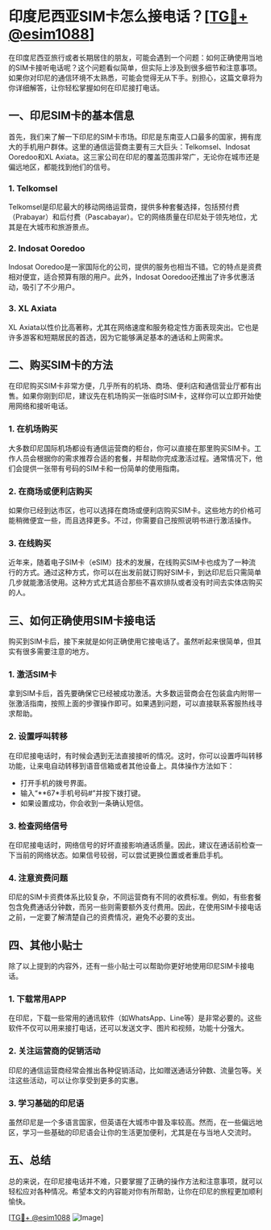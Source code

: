 # 印度尼西亚SIM卡怎么接电话？[[TG💪+ @esim1088](https://t.me/s/esim1088)]

在印度尼西亚旅行或者长期居住的朋友，可能会遇到一个问题：如何正确使用当地的SIM卡接听电话呢？这个问题看似简单，但实际上涉及到很多细节和注意事项。如果你对印尼的通信环境不太熟悉，可能会觉得无从下手。别担心，这篇文章将为你详细解答，让你轻松掌握如何在印尼接打电话。

## 一、印尼SIM卡的基本信息

首先，我们来了解一下印尼的SIM卡市场。印尼是东南亚人口最多的国家，拥有庞大的手机用户群体。这里的通信运营商主要有三大巨头：Telkomsel、Indosat Ooredoo和XL Axiata。这三家公司在印尼的覆盖范围非常广，无论你在城市还是偏远地区，都能找到他们的信号。

### 1. Telkomsel
Telkomsel是印尼最大的移动网络运营商，提供多种套餐选择，包括预付费（Prabayar）和后付费（Pascabayar）。它的网络质量在印尼处于领先地位，尤其是在大城市和旅游景点。

### 2. Indosat Ooredoo
Indosat Ooredoo是一家国际化的公司，提供的服务也相当不错。它的特点是资费相对便宜，适合预算有限的用户。此外，Indosat Ooredoo还推出了许多优惠活动，吸引了不少用户。

### 3. XL Axiata
XL Axiata以性价比高著称，尤其在网络速度和服务稳定性方面表现突出。它也是许多游客和短期居民的首选，因为它能够满足基本的通话和上网需求。

## 二、购买SIM卡的方法

在印尼购买SIM卡非常方便，几乎所有的机场、商场、便利店和通信营业厅都有出售。如果你刚到印尼，建议先在机场购买一张临时SIM卡，这样你可以立即开始使用网络和接听电话。

### 1. 在机场购买
大多数印尼国际机场都设有通信运营商的柜台，你可以直接在那里购买SIM卡。工作人员会根据你的需求推荐合适的套餐，并帮助你完成激活过程。通常情况下，他们会提供一张带有号码的SIM卡和一份简单的使用指南。

### 2. 在商场或便利店购买
如果你已经到达市区，也可以选择在商场或便利店购买SIM卡。这些地方的价格可能稍微便宜一些，而且选择更多。不过，你需要自己按照说明书进行激活操作。

### 3. 在线购买
近年来，随着电子SIM卡（eSIM）技术的发展，在线购买SIM卡也成为了一种流行的方式。通过这种方式，你可以在出发前就订购好SIM卡，到达印尼后只需简单几步就能激活使用。这种方式尤其适合那些不喜欢排队或者没有时间去实体店购买的人。

## 三、如何正确使用SIM卡接电话

购买到SIM卡后，接下来就是如何正确使用它接电话了。虽然听起来很简单，但其实有很多需要注意的地方。

### 1. 激活SIM卡
拿到SIM卡后，首先要确保它已经被成功激活。大多数运营商会在包装盒内附带一张激活指南，按照上面的步骤操作即可。如果遇到问题，可以直接联系客服热线寻求帮助。

### 2. 设置呼叫转移
在印尼接电话时，有时候会遇到无法直接接听的情况。这时，你可以设置呼叫转移功能，让来电自动转移到语音信箱或者其他设备上。具体操作方法如下：

- 打开手机的拨号界面。
- 输入“**67*手机号码#”并按下拨打键。
- 如果设置成功，你会收到一条确认短信。

### 3. 检查网络信号
在印尼接电话时，网络信号的好坏直接影响通话质量。因此，建议在通话前检查一下当前的网络状态。如果信号较弱，可以尝试更换位置或者重启手机。

### 4. 注意资费问题
印尼的SIM卡资费体系比较复杂，不同运营商有不同的收费标准。例如，有些套餐包含免费通话分钟数，而另一些则需要额外支付费用。因此，在使用SIM卡接电话之前，一定要了解清楚自己的资费情况，避免不必要的支出。

## 四、其他小贴士

除了以上提到的内容外，还有一些小贴士可以帮助你更好地使用印尼SIM卡接电话。

### 1. 下载常用APP
在印尼，下载一些常用的通讯软件（如WhatsApp、Line等）是非常必要的。这些软件不仅可以用来接打电话，还可以发送文字、图片和视频，功能十分强大。

### 2. 关注运营商的促销活动
印尼的通信运营商经常会推出各种促销活动，比如赠送通话分钟数、流量包等。关注这些活动，可以让你享受到更多的实惠。

### 3. 学习基础的印尼语
虽然印尼是一个多语言国家，但英语在大城市中普及率较高。然而，在一些偏远地区，学习一些基础的印尼语会让你的生活更加便利，尤其是在与当地人交流时。

## 五、总结

总的来说，在印尼接电话并不难，只要掌握了正确的操作方法和注意事项，就可以轻松应对各种情况。希望本文的内容能对你有所帮助，让你在印尼的旅程更加顺利愉快。

[[TG💪+ @esim1088](https://t.me/s/esim1088) ![Image](https://i.postimg.cc/4NQfJmqS/Snipaste-2025-05-13-00-14-12.png)]